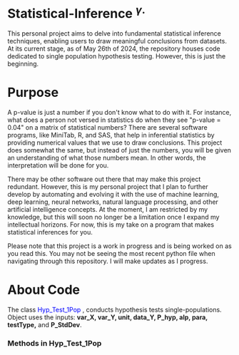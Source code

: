 # Statistical-Inference <sup> $\gamma$.
This personal project aims to delve into fundamental statistical inference techniques, enabling users to draw meaningful conclusions from datasets. At its current stage, as of May 26th of 2024, the repository houses code dedicated to single population hypothesis testing. However, this is just the beginning.

# Purpose
A p-value is just a number if you don't know what to do with it. For instance, what does a person not versed in statistics do when they see "p-value = 0.04" on a matrix of statistical numbers? There are several software programs, like MiniTab, R, and SAS, that help in inferential statistics by providing numerical values that we use to draw conclusions. This project does somewhat the same, but instead of just the numbers, you will be given an understanding of what those numbers mean. In other words, the interpretation will be done for you.

There may be other software out there that may make this project redundant. However, this is my personal project that I plan to further develop by automating and evolving it with the use of machine learning, deep learning, neural networks, natural language processing, and other artificial intelligence concepts. At the moment, I am restricted by my knowledge, but this will soon no longer be a limitation once I expand my intellectual horizons. For now, this is my take on a program that makes statistical inferences for you.

Please note that this project is a work in progress and is being worked on as you read this. You may not be seeing the most recent python file when navigating through this repository. I will make updates as I progress.

# About Code
The class <span style="color:blue"> Hyp_Test_1Pop </span>, conducts hypothesis tests single-populations. Object uses the inputs: **var_X, var_Y, unit, data_Y, P_hyp, alp, para, testType,** and **P_StdDev**.

### Methods in Hyp_Test_1Pop


